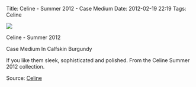 Title: Celine -  Summer 2012 - Case Medium
Date: 2012-02-19 22:19
Tags: Celine


![](/images/Celine2012.jpg)

Celine - Summer 2012
 
Case Medium In Calfskin
Burgundy
 

If you like them sleek, sophisticated and polished.
From the Celine Summer 2012 collection.
 

Source: [Celine](http://www.celine.com/)
 
